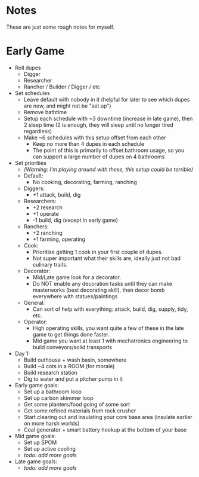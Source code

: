 # Notes

These are just some rough notes for myself.

# Early Game

- Roll dupes
  - Digger
  - Researcher
  - Rancher / Builder / Digger / etc
- Set schedules
  - Leave default with nobody in it (helpful for later to see which dupes are new, and might not be "set up")
  - Remove bathtime
  - Setup each schedule with ~3 downtime (increase in late game), then 2 sleep time (2 is enough, they will sleep until no longer tired regardless)
  - Make ~6 schedules with this setup offset from each other
    - Keep no more than 4 dupes in each schedule
    - The point of this is primarily to offset bathroom usage, so you can support a large number of dupes on 4 bathrooms
- Set priorities
  - _(Warning: I'm playing around with these, this setup could be terrible)_
  - Default:
    - No cooking, decorating, farming, ranching
  - Diggers:
    - +1 attack, build, dig
  - Researchers:
    - +2 research
    - +1 operate
    - -1 build, dig (except in early game)
  - Ranchers:
    - +2 ranching
    - +1 farming, operating
  - Cook:
    - Prioritize getting 1 cook in your first couple of dupes.
    - Not super important what their skills are, ideally just not bad culinary traits.
  - Decorator:
    - Mid/Late game look for a decorator.
    - Do NOT enable any decoration tasks until they can make masterworks (best decorating skill), then decor bomb everywhere with statues/paintings
  - General:
    - Can sort of help with everything: attack, build, dig, supply, tidy, etc.
  - Operator:
    - High operating skills, you want quite a few of these in the late game to get things done faster.
    - Mid game you want at least 1 with mechatronics engineering to build conveyors/solid transports
- Day 1:
  - Build outhouse + wash basin, somewhere
  - Build ~4 cots in a ROOM (for morale)
  - Build research station
  - Dig to water and put a pitcher pump in it
- Early game goals:
  - Set up a bathroom loop
  - Set up carbon skimmer loop
  - Get some planters/food going of some sort
  - Get some refined materials from rock crusher
  - Start clearing out and insulating your core base area (insulate earlier on more harsh worlds)
  - Coal generator + smart battery hookup at the bottom of your base
- Mid game goals:
  - Set up SPOM
  - Set up active cooling
  - _todo: add more goals_
- Late game goals:
  - _todo: add more goals_
